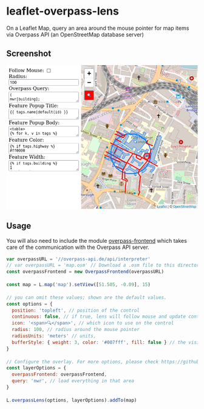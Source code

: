 # leaflet-overpass-lens
On a Leaflet Map, query an area around the mouse pointer for map items via Overpass API (an OpenStreetMap database server)

## Screenshot
![Screenshot of the demo application, showing the configuration on the left side. On the right side a map with buildings and roads intersecting the selected lens.](screenshot.png)

## Usage
You will also need to include the module
[overpass-frontend](https://github.com/plepe/overpass-frontend) which takes
care of the communication with the Overpass API server.

```js
var overpassURL = '//overpass-api.de/api/interpreter'
// var overpassURL = 'map.osm' // Download a .osm file to this directory and use this instead
const overpassFrontend = new OverpassFrontend(overpassURL)

const map = L.map('map').setView([51.505, -0.09], 15)

// you can omit these values; shown are the default values.
const options = {
  position: 'topleft', // position of the control
  continuous: false, // if true, lens will follow mouse and update continuously
  icon: '<span>🔍</span>', // which icon to use on the control
  radius: 100, // radius around the mouse pointer
  radiusUnits: 'meters' // units,
  bufferStyle: { weight: 3, color: '#007fff', fill: false } // the visible buffer around the mouse position
}

// Configure the overlay. For more options, please check https://github.com/plepe/overpass-layer#readme
const layerOptions = {
  overpassFrontend: overpassFrontend,
  query: 'nwr', // load everything in that area
}

L.overpassLens(options, layerOptions).addTo(map)
```
